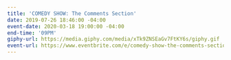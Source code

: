 ```yaml
---
title: 'COMEDY SHOW: The Comments Section'
date: 2019-07-26 18:46:00 -04:00
event-date: 2020-03-18 19:00:00 -04:00
end-time: '09PM'
giphy-url: https://media.giphy.com/media/xTk9ZNSEaGv7FtKY6s/giphy.gif
event-url: https://www.eventbrite.com/e/comedy-show-the-comments-section-tickets-97013107817
---
```



